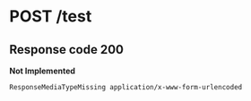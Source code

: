 # **POST** /test

## Response code 200

**Not Implemented**

    ResponseMediaTypeMissing application/x-www-form-urlencoded
